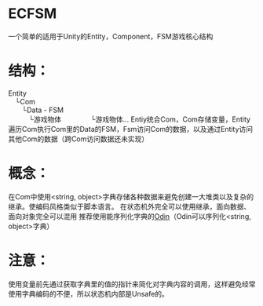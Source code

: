 # ECFSM
一个简单的适用于Unity的Entity，Component，FSM游戏核心结构

# 结构：
Entity  
&emsp;└Com  
&emsp;&emsp;└Data - FSM  
&emsp;&emsp;&emsp;└游戏物体
&emsp;&emsp;&emsp;&emsp;└游戏物体...
Entiy统合Com，Com存储变量，Entity遍历Com执行Com里的Data的FSM，Fsm访问Com的数据，以及通过Entity访问其他Com的数据（跨Com访问数据还未实现）

# 概念：
在Com中使用<string, object>字典存储各种数据来避免创建一大堆类以及复杂的继承。使编码风格类似于脚本语言。
在状态机外完全可以使用继承，面向数据、面向对象完全可以混用
推荐使用能序列化字典的[Odin](https://assetstore.unity.com/packages/tools/utilities/odin-inspector-and-serializer-89041)（Odin可以序列化<string, object>字典）

# 注意：
使用变量前先通过获取字典里的值的指针来简化对字典内容的调用，这样避免经常使用字典编码的不便，所以状态机内部是Unsafe的。
